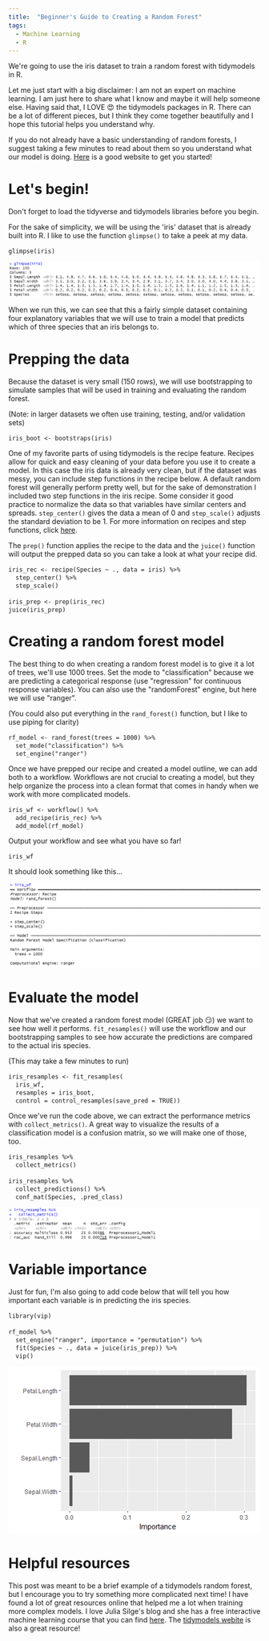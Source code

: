 ```yaml
---
title:  "Beginner's Guide to Creating a Random Forest"
tags: 
  - Machine Learning
  - R
---
```


We're going to use the iris dataset to train a random forest with tidymodels in R.

<!--more-->

Let me just start with a big disclaimer: I am not an expert on machine learning. I am just here to share what I know and maybe it will help someone else. Having said that, I LOVE 😍 the tidymodels packages in R. There can be a lot of different pieces, but I think they come together beautifully and I hope this tutorial helps you understand why.

If you do not already have a basic understanding of random forests, I suggest taking a few minutes to read about them so you understand what our model is doing. [Here](https://careerfoundry.com/en/blog/data-analytics/what-is-random-forest/) is a good website to get you started!

# Let's begin!

Don't forget to load the tidyverse and tidymodels libraries before you begin.

For the sake of simplicity, we will be using the 'iris' dataset that is already built into R. I like to use the function `glimpse()` to take a peek at my data.
```
glimpse(iris)
```
![glimpse](https://raw.githubusercontent.com/katelynnelson38/stat386-projects/main/assets/images/rfpost/glimpse.PNG)

When we run this, we can see that this a fairly simple dataset containing four explanatory variables that we will use to train a model that predicts which of three species that an iris belongs to.

# Prepping the data

Because the dataset is very small (150 rows), we will use bootstrapping to simulate samples that will be used in training and evaluating the random forest. 

(Note: in larger datasets we often use training, testing, and/or validation sets)
```
iris_boot <- bootstraps(iris)
```
One of my favorite parts of using tidymodels is the recipe feature. Recipes allow for quick and easy cleaning of your data before you use it to create a model. In this case the iris data is already very clean, but if the dataset was messy, you can include step functions in the recipe below. A default random forest will generally perform pretty well, but for the sake of demonstration I included two step functions in the iris recipe. Some consider it good practice to normalize the data so that variables have similar centers and spreads. `step_center()` gives the data a mean of 0 and `step_scale()` adjusts the standard deviation to be 1. For more information on recipes and step functions, click [here](https://recipes.tidymodels.org/reference/index.html).

The `prep()` function applies the recipe to the data and the `juice()` function will output the prepped data so you can take a look at what your recipe did.

```
iris_rec <- recipe(Species ~ ., data = iris) %>%
  step_center() %>%
  step_scale()

iris_prep <- prep(iris_rec)
juice(iris_prep)
```

# Creating a random forest model

The best thing to do when creating a random forest model is to give it a lot of trees, we'll use 1000 trees. Set the mode to "classification" because we are predicting a categorical response (use "regression" for continuous response variables). You can also use the "randomForest" engine, but here we will use "ranger". 

(You could also put everything in the `rand_forest()` function, but I like to use piping for clarity)
```
rf_model <- rand_forest(trees = 1000) %>%
  set_mode("classification") %>%
  set_engine("ranger")
```
Once we have prepped our recipe and created a model outline, we can add both to a workflow. Workflows are not crucial to creating a model, but they help organize the process into a clean format that comes in handy when we work with more complicated models.
```
iris_wf <- workflow() %>%
  add_recipe(iris_rec) %>%
  add_model(rf_model)
```
Output your workflow and see what you have so far!
```
iris_wf
```
It should look something like this...

![workflow](https://raw.githubusercontent.com/katelynnelson38/stat386-projects/main/assets/images/rfpost/workflow.PNG)

# Evaluate the model

Now that we've created a random forest model (GREAT job 😏) we want to see how well it performs. `fit_resamples()` will use the workflow and our bootstrapping samples to see how accurate the predictions are compared to the actual iris species.

(This may take a few minutes to run)
```
iris_resamples <- fit_resamples(
  iris_wf,
  resamples = iris_boot,
  control = control_resamples(save_pred = TRUE))
```
Once we've run the code above, we can extract the performance metrics with `collect_metrics()`. A great way to visualize the results of a classification model is a confusion matrix, so we will make one of those, too.
```
iris_resamples %>%
  collect_metrics()

iris_resamples %>%
  collect_predictions() %>%
  conf_mat(Species, .pred_class)
```

![metrics](https://raw.githubusercontent.com/katelynnelson38/stat386-projects/main/assets/images/rfpost/metrics.PNG)

# Variable importance

Just for fun, I'm also going to add code below that will tell you how important each variable is in predicting the iris species.

```
library(vip)

rf_model %>%
  set_engine("ranger", importance = "permutation") %>%
  fit(Species ~ ., data = juice(iris_prep)) %>%
  vip()
```

![variable importance plot](https://raw.githubusercontent.com/katelynnelson38/stat386-projects/main/assets/images/rfpost/var_importance.png)

# Helpful resources

This post was meant to be a brief example of a tidymodels random forest, but I encourage you to try something more complicated next time! I have found a lot of great resources online that helped me a lot when training more complex models. I love Julia Silge's blog and she has a free interactive machine learning course that you can find [here](https://juliasilge.com/blog/tidymodels-ml-course/). The [tidymodels webite](https://www.tidymodels.org/) is also a great resource!
